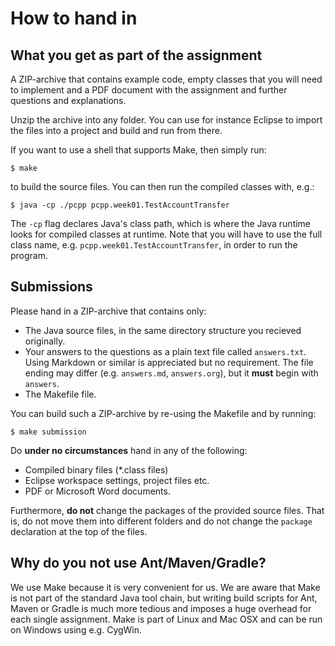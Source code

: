# How to hand in #

## What you get as part of the assignment ##

A ZIP-archive that contains example code, empty classes that you will need to implement and a PDF document with the assignment and further questions and explanations.

Unzip the archive into any folder. You can use for instance Eclipse to import the files into a project and build and run from there.

If you want to use a shell that supports Make, then simply run:

```
$ make
```

to build the source files. You can then run the compiled classes with, e.g.:

```
$ java -cp ./pcpp pcpp.week01.TestAccountTransfer
```

The ```-cp``` flag declares Java's class path, which is where the Java runtime looks for compiled classes at runtime. Note that you will have to use the full class name, e.g. ```pcpp.week01.TestAccountTransfer```, in order to run the program.

## Submissions ##

Please hand in a ZIP-archive that contains only:

* The Java source files, in the same directory structure you recieved originally.
* Your answers to the questions as a plain text file called ```answers.txt```. Using Markdown or similar is appreciated but no requirement. The file ending may differ (e.g. ```answers.md```, ```answers.org```), but it **must** begin with ```answers```.
* The Makefile file.

You can build such a ZIP-archive by re-using the Makefile and by running:

```
$ make submission
```

Do **under no circumstances** hand in any of the following:

* Compiled binary files (*.class files)
* Eclipse workspace settings, project files etc.
* PDF or Microsoft Word documents.

Furthermore, **do not** change the packages of the provided source files. That is, do not move them into different folders and do not change the ```package``` declaration at the top of the files.

## Why do you not use Ant/Maven/Gradle? ###

We use Make because it is very convenient for us. We are aware that Make is not part of the standard Java tool chain, but writing build scripts for Ant, Maven or Gradle is much more tedious and imposes a huge overhead for each single assignment. Make is part of Linux and Mac OSX and can be run on Windows using e.g. CygWin.
